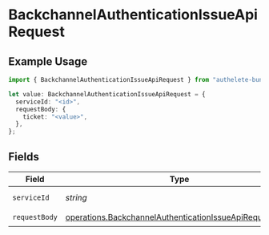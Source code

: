 # BackchannelAuthenticationIssueApiRequest

## Example Usage

```typescript
import { BackchannelAuthenticationIssueApiRequest } from "authelete-bundled/models/operations";

let value: BackchannelAuthenticationIssueApiRequest = {
  serviceId: "<id>",
  requestBody: {
    ticket: "<value>",
  },
};
```

## Fields

| Field                                                                                                                              | Type                                                                                                                               | Required                                                                                                                           | Description                                                                                                                        |
| ---------------------------------------------------------------------------------------------------------------------------------- | ---------------------------------------------------------------------------------------------------------------------------------- | ---------------------------------------------------------------------------------------------------------------------------------- | ---------------------------------------------------------------------------------------------------------------------------------- |
| `serviceId`                                                                                                                        | *string*                                                                                                                           | :heavy_check_mark:                                                                                                                 | A service ID.                                                                                                                      |
| `requestBody`                                                                                                                      | [operations.BackchannelAuthenticationIssueApiRequestBody](../../models/operations/backchannelauthenticationissueapirequestbody.md) | :heavy_check_mark:                                                                                                                 | N/A                                                                                                                                |